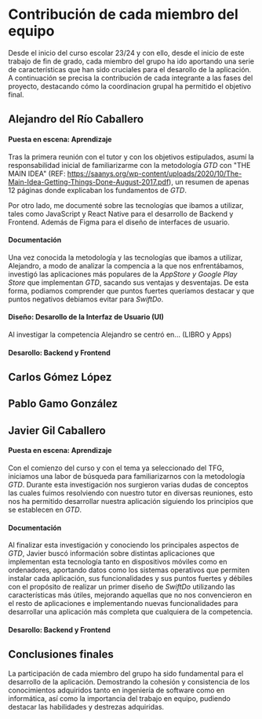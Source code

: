 # Contribución de cada miembro del equipo

Desde el inicio del curso escolar 23/24 y con ello, desde el inicio de este trabajo de fin de grado, cada miembro del grupo ha ido aportando una serie de características que han sido cruciales para el desarollo de la aplicación. A continuación se precisa la contribución de cada integrante a las fases del proyecto, destacando cómo la coordinacion grupal ha permitido el objetivo final.



## Alejandro del Río Caballero

#### Puesta en escena: Aprendizaje

Tras la primera reunión con el tutor y con los objetivos estipulados, asumí la responsabilidad inicial de familiarizarme con la metodología *GTD* con "THE MAIN IDEA" (REF: https://saanys.org/wp-content/uploads/2020/10/The-Main-Idea-Getting-Things-Done-August-2017.pdf), un resumen de apenas 12 páginas donde explicaban los fundamentos de *GTD*. 

Por otro lado, me documenté sobre las tecnologías que ibamos a utilizar, tales como JavaScript y React Native para el desarrollo de Backend y Frontend. Además de Figma para el diseño de interfaces de usuario.

#### Documentación

Una vez conocida la metodología y las tecnologías que ibamos a utilizar,  Alejandro, a modo de analizar la compencia a la que nos enfrentábamos, investigó las aplicaciones más populares de la *AppStore y Google Play Store* que implementan *GTD*, sacando sus ventajas y desventajas. De esta forma, podiamos comprender que puntos fuertes queríamos destacar y que puntos negativos debiamos evitar para *SwiftDo*. 



#### Diseño: Desarollo de la Interfaz de Usuario (UI)

Al investigar la competencia Alejandro se centró en... (LIBRO y Apps)

#### Desarollo: Backend y Frontend





## Carlos Gómez López



## Pablo Gamo González



## Javier Gil Caballero

 #### Puesta en escena: Aprendizaje
 
 Con el comienzo del curso y con el tema ya seleccionado del TFG, iniciamos una labor de búsqueda para familiarizarnos con la metodología *GTD*. Durante esta investigación nos surgieron varias dudas de conceptos las cuales fuimos resolviendo con nuestro tutor en diversas reuniones, esto nos ha permitido desarrollar nuestra aplicación siguiendo los principios que se establecen en *GTD*.

 #### Documentación

 Al finalizar esta investigación y conociendo los principales aspectos de *GTD*, Javier buscó información sobre distintas aplicaciones que implementan esta tecnología tanto en dispositivos móviles como en ordenadores, aportando datos como los sistemas operativos que permiten instalar cada aplicación, sus funcionalidades y sus puntos fuertes y débiles con el propósito de realizar un primer diseño de *SwiftDo* utilizando las características más útiles, mejorando aquellas que no nos convencieron en el resto de aplicaciones e implementando nuevas funcionalidades para desarrollar una aplicación más completa que cualquiera de la competencia. 

 #### Desarollo: Backend y Frontend


## Conclusiones finales

La participación de cada miembro del grupo ha sido fundamental para el desarrollo de la aplicación. Demostrando la cohesión y consistencia de los conocimientos adquiridos tanto en ingeniería de software como en informática, así como la importancia del trabajo en equipo, pudiendo destacar las habilidades y destrezas adquiridas.

